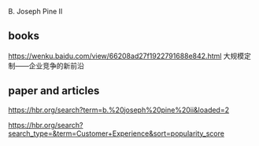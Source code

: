 B. Joseph Pine II


## books

https://wenku.baidu.com/view/66208ad27f1922791688e842.html
大规模定制——企业竞争的新前沿
## paper and articles 

https://hbr.org/search?term=b.%20joseph%20pine%20ii&loaded=2



https://hbr.org/search?search_type=&term=Customer+Experience&sort=popularity_score
